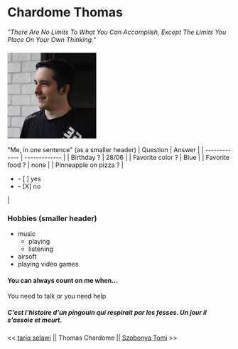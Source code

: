 # Chardome Thomas

*"There Are No Limits To What You Can Accomplish, Except The Limits You Place On Your Own Thinking."*

![Photo](photo.jpg)

"Me, in one sentence" (as a smaller header)
| Question  | Answer |
| ------------- | ------------- |
| Birthday ?    | 28/06 |
| Favorite color ?      | Blue      |
| Favorite food ? | none      |
| Pinneapple on pizza ?     |<ul><li>- [ ] yes</li><li>- [X] no</li></ul> |

### Hobbies (smaller header)
* music
  * playing
  * listening
* airsoft
* playing video games

#### You can always count on me when...

You need to talk or you need help

##### C'est l'histoire d'un pingouin qui respirait par les fesses. Un jour il s'assoie et meurt.


<< [tariq selawi](https://github.com/Tselawi/markdown-challenge) || Thomas Chardome || [Szobonya Tomi](https://github.com/szobonyatomi/markdown-challenge) >>
